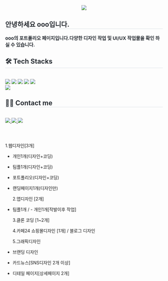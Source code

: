 <div align= "center">
    <img src="https://capsule-render.vercel.app/api?type=soft&color=0:a8abff,100:d6adff&height=120&text=포트폴리오&animation=fadeIn&fontColor=ffffff&fontSize=50" />
    </div>
    <div style="text-align: left;"> 
    <h2 style="border-bottom: 1px solid #d8dee4; color: #282d33;"> 안녕하세요 ooo입니다. </h2>  
    <div style="font-weight: 700; font-size: 15px; text-align: left; color: #282d33;"> ooo의 포트폴리오 페이지입니다.</li>다양한 디자인 작업 및 UI/UX 작업물을 확인 하실 수 있습니다. </div> 
    </div>
    <div style="text-align: left;">
    <h2 style="border-bottom: 1px solid #d8dee4; color: #282d33;"> 🛠️ Tech Stacks </h2> <br> 
    <div style="margin: ; text-align: left;" "text-align: left;"> <img src="https://img.shields.io/badge/Figma-F24E1E?style=plastic&logo=Figma&logoColor=white">
          <img src="https://img.shields.io/badge/Github-181717?style=plastic&logo=Github&logoColor=white">
          <img src="https://img.shields.io/badge/Javascript-F7DF1E?style=plastic&logo=Javascript&logoColor=white">
          <img src="https://img.shields.io/badge/Notion-000000?style=plastic&logo=Notion&logoColor=white">
          <img src="https://img.shields.io/badge/HTML5-E34F26?style=plastic&logo=HTML5&logoColor=white">
          <br/><img src="https://img.shields.io/badge/Git-F05032?style=plastic&logo=Git&logoColor=white">
          </div>
    </div>
    <div style="text-align: left;">
    <h2 style="border-bottom: 1px solid #d8dee4; color: #282d33;"> 🧑‍💻 Contact me </h2> <br> 
    <div style="text-align: left;"> <a href=mailto:gusdud0325kp@gmail.com> <img src="https://img.shields.io/badge/Gmail-EA4335?style=plastic&logo=Gmail&logoColor=white&link=mailto:gusdud0325kp@gmail.com"> </a>
         <a href=구글메일> <img src="https://img.shields.io/badge/Notion-000000?style=plastic&logo=Notion&logoColor=white&link=구글메일"> </a>
         <a href=gusdud0325@naver.com> <img src="https://img.shields.io/badge/Naver-03C75A?style=plastic&logo=Naver&logoColor=white&link=gusdud0325@naver.com"> </a>
          </div>  <br> 
    <div style="text-align: left;">  </div> 
    </div>

    ​

1.웹디자인[3개]

- 개인1개(디자인+코딩)

- 팀플1개(디자인+코딩)

- 포트폴리오(디자인+코딩)

- 랜딩페이지1개(디자인만)

  2.앱디자인 [2개]

- 팀플1개 / - 개인1개​[작발이후 작업]

  3.클론 코딩 [1~2개]

  4.카페24 쇼핑몰디자인 [1개] / 블로그 디자인

  5.그래픽디자인

- 브랜딩 디자인

- 카드뉴스[SNS디자인 2개 이상]

- 디테일 페이지[상세페이지 2개]

​
